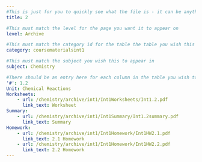 ```yaml
---
#This is just for you to quickly see what the file is - it can be anything you want
title: 2

#This must match the level for the page you want it to appear on
level: Archive

#This must match the category id for the table the table you wish this to appear in
category: coursematerialsint1

#This must match the subject you wish this to appear in
subject: Chemistry

#There should be an entry here for each column in the table you wish to populate:
'#': 1.2
Unit: Chemical Reactions
Worksheets:
    - url: /chemistry/archive/int1/Int1Worksheets/Int1.2.pdf
      link_text: Worksheet
Summary:
    - url: /chemistry/archive/int1/Int1Summary/Int1.2summary.pdf
      link_text: Summary
Homework:
    - url: /chemistry/archive/int1/Int1Homework/Int1HW2.1.pdf
      link_text: 2.1 Homework
    - url: /chemistry/archive/int1/Int1Homework/Int1HW2.2.pdf
      link_text: 2.2 Homework
---
```


